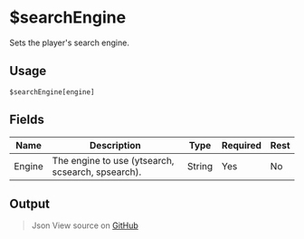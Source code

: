 # $searchEngine
Sets the player's search engine.
## Usage
```
$searchEngine[engine]
```
## Fields
|  Name  |                    Description                    |  Type  | Required | Rest |
|--------|---------------------------------------------------|--------|----------|------|
| Engine | The engine to use (ytsearch, scsearch, spsearch). | String | Yes      | No   |

## Output
> Json
View source on [GitHub](https://github.com/tryforge/forgelink/blob/dev/src/natives/searchEngine.ts)